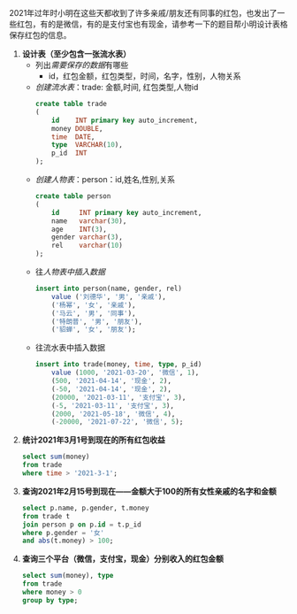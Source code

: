 
2021年过年时小明在这些天都收到了许多亲戚/朋友还有同事的红包，也发出了一些红包，有的是微信，有的是支付宝也有现金，请参考一下的题目帮小明设计表格保存红包的信息。

1. **设计表（至少包含一张流水表）**
    - 列出*需要保存的数据*有哪些
        - id，红包金额，红包类型，时间，名字，性别，人物关系
    - *创建流水表*：trade: 金额,时间, 红包类型,人物id
        ```sql
        create table trade  
        (  
            id    INT primary key auto_increment,  
            money DOUBLE,  
            time  DATE,  
            type  VARCHAR(10),  
            p_id  INT  
        );
        ```
    - *创建人物表*：person：id,姓名,性别,关系
        ```sql
        create table person  
        (  
            id     INT primary key auto_increment,  
            name   varchar(30),  
            age    INT(3),  
            gender varchar(3),  
            rel    varchar(10)  
        );
        ```
    - 往*人物表中插入数据*
        ```sql
        insert into person(name, gender, rel)  
            value ('刘德华', '男', '亲戚'),  
            ('杨幂', '女', '亲戚'),  
            ('马云', '男', '同事'),  
            ('特朗普', '男', '朋友'),  
            ('貂蝉', '女', '朋友');
        ```
    - 往流水表中插入数据
        ```sql
        insert into trade(money, time, type, p_id)  
            value (1000, '2021-03-20', '微信', 1),  
            (500, '2021-04-14', '现金', 2),  
            (-50, '2021-04-14', '现金', 2),  
            (20000, '2021-03-11', '支付宝', 3),  
            (-5, '2021-03-11', '支付宝', 3),  
            (2000, '2021-05-18', '微信', 4),  
            (-20000, '2021-07-22', '微信', 5);
        ```
2. **统计2021年3月1号到现在的所有红包收益**
    ```sql
    select sum(money)  
    from trade  
    where time > '2021-3-1';
    ```
3. **查询2021年2月15号到现在——金额大于100的所有女性亲戚的名字和金额**
    ```sql
    select p.name, p.gender, t.money  
    from trade t  
    join person p on p.id = t.p_id  
    where p.gender = '女'  
    and abs(t.money) > 100;
    ```
4. **查询三个平台（微信，支付宝，现金）分别收入的红包金额**
    ```sql
    select sum(money), type  
    from trade
    where money > 0
    group by type;
    ```
